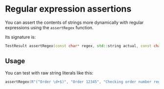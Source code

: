 # Regular expression assertions

You can assert the contents of strings more dynamically with regular expressions using the 
``assertRegex`` function.

Its signature is:
````c++
TestResult assertRegex(const char* regex, std::string actual, const char* message)
````

## Usage
You can test with raw string literals like this:

````c++
assertRegex(R"(^Order \d+$)", "Order 12345", "Checking order number regex");
````